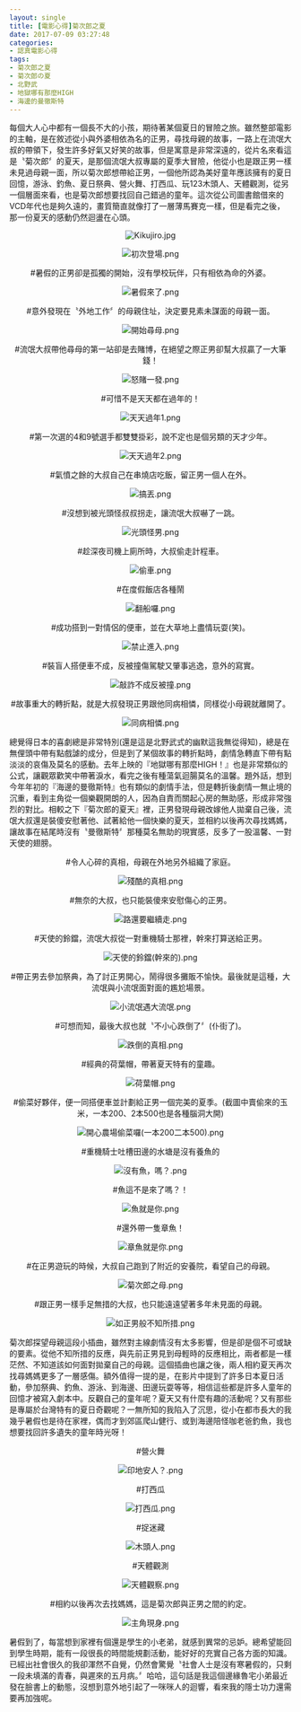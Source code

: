 ```yaml
---
layout: single
title: [電影心得]菊次郎之夏
date: 2017-07-09 03:27:48
categories:
- 認真電影心得
tags:
- 菊次郎之夏
- 菊次郎の夏
- 北野武
- 地獄哪有那麼HIGH
- 海邊的曼徹斯特
---
```


每個大人心中都有一個長不大的小孩，期待著某個夏日的冒險之旅。雖然整部電影的主軸，是在敘述從小與外婆相依為名的正男，尋找母親的故事，一路上在流氓大叔的帶領下，發生許多好氣又好笑的故事，但是寓意是非常深遠的，從片名來看這是〝菊次郎〞的夏天，是那個流氓大叔專屬的夏季大冒險，他從小也是跟正男一樣未見過母親一面，所以菊次郎想帶給正男，一個他所認為美好童年應該擁有的夏日回憶，游泳、釣魚、夏日祭典、營火舞、打西瓜、玩123木頭人、天體觀測，從另一個層面來看，也是菊次郎想要找回自己錯過的童年。這次從公司圖書館借來的VCD年代也是夠久遠的，畫質簡直就像打了一層薄馬賽克一樣，但是看完之後，那一份夏天的感動仍然迴盪在心頭。

<p style="text-align:center"><img alt="Kikujiro.jpg" src="https://pic.pimg.tw/kwbuster/1499571074-1047931977.jpg?v=1499571077" title="Kikujiro.jpg"></p>


<p style="text-align:center"><img alt="初次登場.png" src="https://pic.pimg.tw/kwbuster/1498912640-1252325354_n.png?v=1499571077" title="初次登場.png"></p>

<p style="text-align: center;">#暑假的正男卻是孤獨的開始，沒有學校玩伴，只有相依為命的外婆。</p>

<p style="text-align:center"><img alt="暑假來了.png" src="https://pic.pimg.tw/kwbuster/1498912647-2281819612_n.png?v=1499571077" title="暑假來了.png"></p>

<p style="text-align: center;">#意外發現在〝外地工作〞的母親住址，決定要見素未謀面的母親一面。</p>

<p style="text-align:center"><img alt="開始尋母.png" src="https://pic.pimg.tw/kwbuster/1498912651-814777156_n.png?v=1499571077" title="開始尋母.png"></p>

<p style="text-align: center;">#流氓大叔帶他尋母的第一站卻是去賭博，在絕望之際正男卻幫大叔贏了一大筆錢！</p>

<p style="text-align:center"><img alt="怒賭一發.png" src="https://pic.pimg.tw/kwbuster/1498912641-1212256570_n.png?v=1499571077" title="怒賭一發.png"></p>

<p style="text-align: center;">#可惜不是天天都在過年的！</p>

<p style="text-align:center"><img alt="天天過年1.png" src="https://pic.pimg.tw/kwbuster/1498912625-2406308042_n.png?v=1499571076" title="天天過年1.png"></p>

<p style="text-align: center;">#第一次選的4和9號選手都雙雙掛彩，說不定也是個另類的天才少年。</p>

<p style="text-align:center"><img alt="天天過年2.png" src="https://pic.pimg.tw/kwbuster/1498912625-1788066279_n.png?v=1499571077" title="天天過年2.png"></p>

<p style="text-align: center;">#氣憤之餘的大叔自己在串燒店吃飯，留正男一個人在外。</p>

<p style="text-align:center"><img alt="搞丟.png" src="https://pic.pimg.tw/kwbuster/1498912652-2323263658_n.png?v=1499571077" title="搞丟.png"></p>

<p style="text-align: center;">#沒想到被光頭怪叔叔拐走，讓流氓大叔嚇了一跳。</p>

<p style="text-align:center"><img alt="光頭怪男.png" src="https://pic.pimg.tw/kwbuster/1498912635-3987378945_n.png?v=1499571077" title="光頭怪男.png"></p>

<p style="text-align: center;">#趁深夜司機上廁所時，大叔偷走計程車。</p>

<p style="text-align:center"><img alt="偷車.png" src="https://pic.pimg.tw/kwbuster/1498912640-3208472154_n.png?v=1499571077" title="偷車.png"></p>

<p style="text-align: center;">#在度假飯店各種鬧</p>

<p style="text-align:center"><img alt="翻船囉.png" src="https://pic.pimg.tw/kwbuster/1498912653-3489164407_n.png?v=1499571077" title="翻船囉.png"></p>

<p style="text-align: center;">#成功搭到一對情侶的便車，並在大草地上盡情玩耍(笑)。</p>

<p style="text-align:center"><img alt="禁止進入.png" src="https://pic.pimg.tw/kwbuster/1498912652-2489646835_n.png?v=1499571077" title="禁止進入.png"></p>

<p style="text-align: center;">#裝盲人搭便車不成，反被撞傷駕駛又肇事逃逸，意外的寫實。</p>

<p style="text-align:center"><img alt="敲詐不成反被撞.png" src="https://pic.pimg.tw/kwbuster/1498912652-1690960044_n.png?v=1499571077" title="敲詐不成反被撞.png"></p>

<p style="text-align: center;">#故事重大的轉折點，就是大叔發現正男跟他同病相憐，同樣從小母親就離開了。</p>

<p style="text-align:center"><img alt="同病相憐.png" src="https://pic.pimg.tw/kwbuster/1498912635-3272380141_n.png?v=1499571077" title="同病相憐.png"></p>


總覺得日本的喜劇總是非常特別(還是這是北野武式的幽默這我無從得知)，總是在無俚頭中帶有點戲謔的成分，但是到了某個故事的轉折點時，劇情急轉直下帶有點淡淡的哀傷及莫名的感動。去年上映的『地獄哪有那麼HIGH！』也是非常類似的公式，讓觀眾歡笑中帶著淚水，看完之後有種蕩氣迴腸莫名的溫馨。題外話，想到今年年初的『海邊的曼徹斯特』也有類似的劇情手法，但是轉折後劇情一無止境的沉重，看到主角從一個樂觀開朗的人，因為自責而關起心房的無助感，形成非常強烈的對比。相較之下『菊次郎的夏天』裡，正男發現母親改嫁他人拋棄自己後，流氓大叔還是裝傻安慰著他、試著給他一個快樂的夏天，並相約以後再次尋找媽媽，讓故事在結尾時沒有〝曼徹斯特〞那種莫名無助的現實感，反多了一股溫馨、一對天使的翅膀。


<p style="text-align: center;">#令人心碎的真相，母親在外地另外組織了家庭。</p>

<p style="text-align:center"><img alt="殘酷的真相.png" src="https://pic.pimg.tw/kwbuster/1498912646-2452006114_n.png?v=1499571077" title="殘酷的真相.png"></p>

<p style="text-align: center;">#無奈的大叔，也只能裝傻來安慰傷心的正男。</p>

<p style="text-align:center"><img alt="路還要繼續走.png" src="https://pic.pimg.tw/kwbuster/1498912652-190514369_n.png?v=1499571077" title="路還要繼續走.png"></p>

<p style="text-align: center;">#天使的鈴鐺，流氓大叔從一對重機騎士那裡，幹來打算送給正男。</p>

<p style="text-align:center"><img alt="天使的鈴鐺(幹來的).png" src="https://pic.pimg.tw/kwbuster/1498912624-3406481052_n.png?v=1499571077" title="天使的鈴鐺(幹來的).png"></p>

<p style="text-align: center;">#帶正男去參加祭典，為了討正男開心，鬧得很多攤販不愉快。最後就是這種，大流氓與小流氓面對面的尷尬場景。</p>

<p style="text-align:center"><img alt="小流氓遇大流氓.png" src="https://pic.pimg.tw/kwbuster/1498912624-835683742_n.png?v=1499571076" title="小流氓遇大流氓.png"></p>

<p style="text-align: center;">#可想而知，最後大叔也就〝不小心跌倒了〞(仆街了)。</p>

<p style="text-align:center"><img alt="跌倒的真相.png" src="https://pic.pimg.tw/kwbuster/1498912647-4032800349_n.png?v=1499571077" title="跌倒的真相.png"></p>

<p style="text-align: center;">#經典的荷葉帽，帶著夏天特有的童趣。</p>

<p style="text-align:center"><img alt="荷葉帽.png" src="https://pic.pimg.tw/kwbuster/1498912644-3213570753_n.png?v=1499571077" title="荷葉帽.png"></p>

<p style="text-align: center;">#偷菜好夥伴，便一同搭便車並計劃給正男一個完美的夏季。(截圖中賣偷來的玉米，一本200、2本500也是各種腦洞大開)</p>

<p style="text-align:center"><img alt="開心農場偷菜囉(一本200二本500).png" src="https://pic.pimg.tw/kwbuster/1498912648-819265374_n.png?v=1499571077" title="開心農場偷菜囉(一本200二本500).png"></p>

<p style="text-align: center;">#重機騎士吐槽田邊的水塘是沒有養魚的</p>

<p style="text-align:center"><img alt="沒有魚，嗎？.png" src="https://pic.pimg.tw/kwbuster/1498912640-3139096623_n.png?v=1499571077" title="沒有魚，嗎？.png"></p>

<p style="text-align: center;">#魚這不是來了嗎？！</p>

<p style="text-align:center"><img alt="魚就是你.png" src="https://pic.pimg.tw/kwbuster/1498912644-3623659906_n.png?v=1499571077" title="魚就是你.png"></p>

<p style="text-align: center;">#還外帶一隻章魚！</p>

<p style="text-align:center"><img alt="章魚就是你.png" src="https://pic.pimg.tw/kwbuster/1498912641-1341275832_n.png?v=1499571077" title="章魚就是你.png"></p>

<p style="text-align: center;">#在正男遊玩的時候，大叔自己跑到了附近的安養院，看望自己的母親。</p>

<p style="text-align:center"><img alt="菊次郎之母.png" src="https://pic.pimg.tw/kwbuster/1498912646-1079857543_n.png?v=1499571077" title="菊次郎之母.png"></p>

<p style="text-align: center;">#跟正男一樣手足無措的大叔，也只能遠遠望著多年未見面的母親。</p>

<p style="text-align:center"><img alt="如正男般不知所措.png" src="https://pic.pimg.tw/kwbuster/1498912639-2574081308_n.png?v=1499571077" title="如正男般不知所措.png"></p>


菊次郎探望母親這段小插曲，雖然對主線劇情沒有太多影響，但是卻是個不可或缺的要素。從他不知所措的反應，與先前正男見到母輕時的反應相比，兩者都是一樣茫然、不知道該如何面對拋棄自己的母親。這個插曲也讓之後，兩人相約夏天再次找尋媽媽更多了一層感傷。額外值得一提的是，在影片中提到了許多日本夏日活動，參加祭典、釣魚、游泳、到海邊、田邊玩耍等等，相信這些都是許多人童年的回憶才被寫入劇本中。反觀自己的童年呢？夏天又有什麼有趣的活動呢？又有那些是專屬於台灣特有的夏日奇觀呢？一無所知的我陷入了沉思，從小在都市長大的我幾乎暑假也是待在家裡，偶而才到郊區爬山健行、或到海邊陪怪咖老爸釣魚，我也想要找回許多遺失的童年時光呀！


<p style="text-align: center;">#營火舞</p>

<p style="text-align:center"><img alt="印地安人？.png" src="https://pic.pimg.tw/kwbuster/1498912635-2327651402_n.png?v=1499571077" title="印地安人？.png"></p>

<p style="text-align: center;">#打西瓜</p>

<p style="text-align:center"><img alt="打西瓜.png" src="https://pic.pimg.tw/kwbuster/1498912635-1229161943_n.png?v=1499571077" title="打西瓜.png"></p>

<p style="text-align: center;">#捉迷藏</p>

<p style="text-align:center"><img alt="木頭人.png" src="https://pic.pimg.tw/kwbuster/1498912635-2500564240_n.png?v=1499571077" title="木頭人.png"></p>

<p style="text-align: center;">#天體觀測</p>

<p style="text-align:center"><img alt="天體觀察.png" src="https://pic.pimg.tw/kwbuster/1498912625-2813983374_n.png?v=1499571077" title="天體觀察.png"></p>

<p style="text-align: center;">#相約以後再次去找媽媽，這是菊次郎與正男之間的約定。</p>

<p style="text-align:center"><img alt="主角現身.png" src="https://pic.pimg.tw/kwbuster/1498912634-4117188248_n.png?v=1499571077" title="主角現身.png"></p>

暑假到了，每當想到家裡有個還是學生的小老弟，就感到異常的忌妒。總希望能回到學生時期，能有一段很長的時間能規劃活動，能好好的充實自己各方面的知識。已經出社會很久的我卻渾然不自覺，仍然會驚覺〝社會人士是沒有寒暑假的，只剩一段未填滿的青春，與遲來的五月病。〞哈哈，這句話是我這個邊緣魯宅小弟最近發在臉書上的動態，沒想到意外地引起了一咪咪人的迴響，看來我的隱士功力還需要再加強呢。


